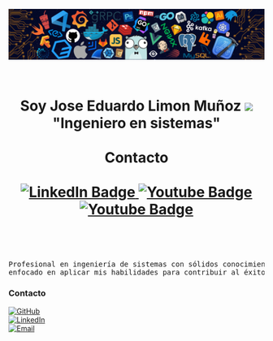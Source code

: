 <p align="center"><img src="https://raw.githubusercontent.com/KevinPatel04/KevinPatel04/master/header.png"></p><br>
<h1 align="center">  Soy Jose Eduardo Limon Muñoz <img src="https://media.giphy.com/media/hvRJCLFzcasrR4ia7z/giphy.gif" width="35">
  <br>
"Ingeniero en sistemas"
<br><br>
Contacto
  <br><br>
<div id="badges">
<a href="https://www.linkedin.com/in/shaunak-chandra-6b3363215/](https://www.linkedin.com/in/limoneduardo/">
  <img src="https://img.shields.io/badge/LinkedIn-blue?style=for-the-badge&logo=linkedin&logoColor=white" alt="LinkedIn Badge"/>
</a>
<a href="[https://www.instagram.com/shaunak_chandra/](https://www.instagram.com/eduardo_limon.31/](https://www.instagram.com/eduardo_limon.31/)">
  <img src="https://img.shields.io/badge/Instagram-red?style=for-the-badge&logo=instagram&logoColor=white" alt="Youtube Badge"/>
</a>
<a href="mailto:pepetazlimon23@gmail.com"">
  <img src="https://img.shields.io/badge/Gmail-white?style=for-the-badge&logo=gmail&logoColor=red" alt="Youtube Badge"/>
</a>

</div>
<br>
</h1>
<br>
<pre>
Profesional en ingeniería de sistemas con sólidos conocimientos en programación y desarrollo de soluciones tecnológicas,<br>enfocado en aplicar mis habilidades para contribuir al éxito de proyectos y organizaciones.
</pre>



### Contacto

[![GitHub](https://img.shields.io/badge/GitHub-181717?style=for-the-badge&logo=github&logoColor=white)](https://github.com/Limon6912)  
[![LinkedIn](https://img.shields.io/badge/LinkedIn-0A66C2?style=for-the-badge&logo=linkedin&logoColor=white)](https://www.linkedin.com/in/limoneduardo/)  
[![Email](https://img.shields.io/badge/Correo-D14836?style=for-the-badge&logo=gmail&logoColor=white)](mailto:pepetazlimon23@gmail.com)
